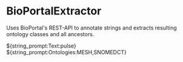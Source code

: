# BioPortalExtractor
Uses BioPortal's REST-API to annotate strings and extracts resulting ontology classes and all ancestors.

${string_prompt:Text:pulse} ${string_prompt:Ontologies:MESH,SNOMEDCT}
